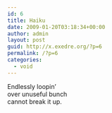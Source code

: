 ```yaml
---
id: 6
title: Haiku
date: 2009-01-20T03:18:34+00:00
author: admin
layout: post
guid: http://x.exedre.org/?p=6
permalink: /?p=6
categories:
  - void
---
```

Endlessly loopin&#8217;  
over unuseful bunch  
cannot break it up.